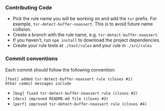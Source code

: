 ### Contributing Code
- Pick the rule name you will be working on and add the `tsr` prefix. For example, `tsr-detect-buffer-noassert`.
  This is to avoid future name collision.
- Create a branch with the rule name, e.g. `tsr-detect-buffer-noassert`.
- If you haven't, run `npm install` to download the project dependencies.
- Create your rule tests at `./test/rules` and your rule in `./src/rules` 

### Commit conventions
Each commit should follow the following convention:

```
[feat] added tsr-detect-buffer-noassert rule (closes #1)
Other commit messages include
```

- `[bug] fixed tsr-detect-buffer-noassert rule (closes #2)`
- `[docs] improved README.md file (closes #3)`
- `[perf] improved tsr-detect-buffer-noassert rule (closes #4)`